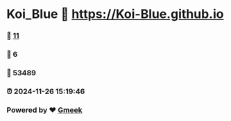 # Koi_Blue :link: https://Koi-Blue.github.io 
### :page_facing_up: [11](https://Koi-Blue.github.io/tag.html) 
### :speech_balloon: 6 
### :hibiscus: 53489 
### :alarm_clock: 2024-11-26 15:19:46 
### Powered by :heart: [Gmeek](https://github.com/Meekdai/Gmeek)
